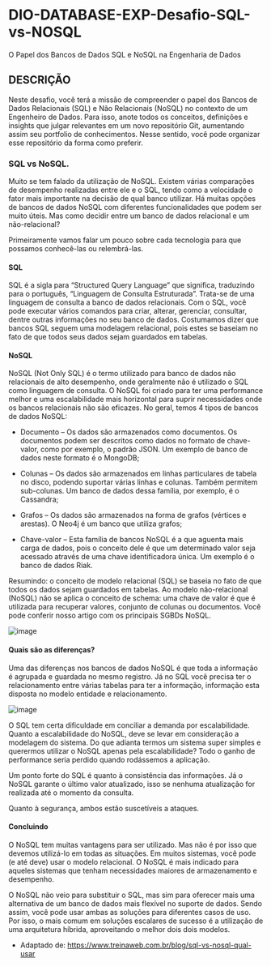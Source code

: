# DIO-DATABASE-EXP-Desafio-SQL-vs-NOSQL
O Papel dos Bancos de Dados SQL e NoSQL na Engenharia de Dados

## DESCRIÇÃO
Neste desafio, você terá a missão de compreender o papel dos Bancos de Dados Relacionais (SQL) e Não Relacionais (NoSQL) no contexto de um Engenheiro de Dados. Para isso, anote todos os conceitos, definições e insights que julgar relevantes em um novo repositório Git, aumentando assim seu portfolio de conhecimentos. Nesse sentido, você pode organizar esse repositório da forma como preferir.


###  SQL vs NoSQL.

Muito se tem falado da utilização de NoSQL. Existem várias comparações de desempenho realizadas entre ele e o SQL, tendo como a velocidade o fator mais importante na decisão de qual banco utilizar. Há muitas opções de bancos de dados NoSQL com diferentes funcionalidades que podem ser muito úteis. Mas como decidir entre um banco de dados relacional e um não-relacional?

Primeiramente vamos falar um pouco sobre cada tecnologia para que possamos conhecê-las ou relembrá-las.

#### SQL

SQL é a sigla para “Structured Query Language” que significa, traduzindo para o português, “Linguagem de Consulta Estruturada”. Trata-se de uma linguagem de consulta a banco de dados relacionais. Com o SQL, você pode executar vários comandos para criar, alterar, gerenciar, consultar, dentre outras informações no seu banco de dados. Costumamos dizer que bancos SQL seguem uma modelagem relacional, pois estes se baseiam no fato de que todos seus dados sejam guardados em tabelas. 

#### NoSQL

NoSQL (Not Only SQL) é o termo utilizado para banco de dados não relacionais de alto desempenho, onde geralmente não é utilizado o SQL como linguagem de consulta. O NoSQL foi criado para ter uma performance melhor e uma escalabilidade mais horizontal para suprir necessidades onde os bancos relacionais não são eficazes. No geral, temos 4 tipos de bancos de dados NoSQL:

- Documento – Os dados são armazenados como documentos. Os documentos podem ser descritos como dados no formato de chave-valor, como por exemplo, o padrão JSON. Um exemplo de banco de dados neste formato é o MongoDB;

- Colunas – Os dados são armazenados em linhas particulares de tabela no disco, podendo suportar várias linhas e colunas. Também permitem sub-colunas. Um banco de dados dessa família, por exemplo, é o Cassandra;

- Grafos – Os dados são armazenados na forma de grafos (vértices e arestas). O Neo4j é um banco que utiliza grafos;

- Chave-valor – Esta família de bancos NoSQL é a que aguenta mais carga de dados, pois o conceito dele é que um determinado valor seja acessado através de uma chave identificadora única. Um exemplo é o banco de dados Riak.

Resumindo: o conceito de modelo relacional (SQL) se baseia no fato de que todos os dados sejam guardados em tabelas. Ao modelo não-relacional (NoSQL) não se aplica o conceito de schema: uma chave de valor é que é utilizada para recuperar valores, conjunto de colunas ou documentos. Você pode conferir nosso artigo com os principais SGBDs NoSQL.

![image](https://user-images.githubusercontent.com/113698923/192124775-d63e1fda-ca73-41e3-8899-c23e41a184af.png)


#### Quais são as diferenças?

Uma das diferenças nos bancos de dados NoSQL é que toda a informação é agrupada e guardada no mesmo registro. Já no SQL você precisa ter o relacionamento entre várias tabelas para ter a informação, informação esta disposta no modelo entidade e relacionamento.

![image](https://user-images.githubusercontent.com/113698923/192124790-e06da46c-3c79-48aa-b6ff-e8667eb89c1d.png)


O SQL tem certa dificuldade em conciliar a demanda por escalabilidade. Quanto a escalabilidade do NoSQL, deve se levar em consideração a modelagem do sistema. Do que adianta termos um sistema super simples e querermos utilizar o NoSQL apenas pela escalabilidade? Todo o ganho de performance seria perdido quando rodássemos a aplicação.

Um ponto forte do SQL é quanto à consistência das informações. Já o NoSQL garante o último valor atualizado, isso se nenhuma atualização for realizada até o momento da consulta.

Quanto à segurança, ambos estão suscetíveis a ataques.

#### Concluindo

O NoSQL tem muitas vantagens para ser utilizado. Mas não é por isso que devemos utilizá-lo em todas as situações. Em muitos sistemas, você pode (e até deve) usar o modelo relacional. O NoSQL é mais indicado para aqueles sistemas que tenham necessidades maiores de armazenamento e desempenho.

O NoSQL não veio para substituir o SQL, mas sim para oferecer mais uma alternativa de um banco de dados mais flexível no suporte de dados. Sendo assim, você pode usar ambas as soluções para diferentes casos de uso. Por isso, o mais comum em soluções escalares de sucesso é a utilização de uma arquitetura híbrida, aproveitando o melhor dois dois modelos.


 - Adaptado de:
https://www.treinaweb.com.br/blog/sql-vs-nosql-qual-usar
